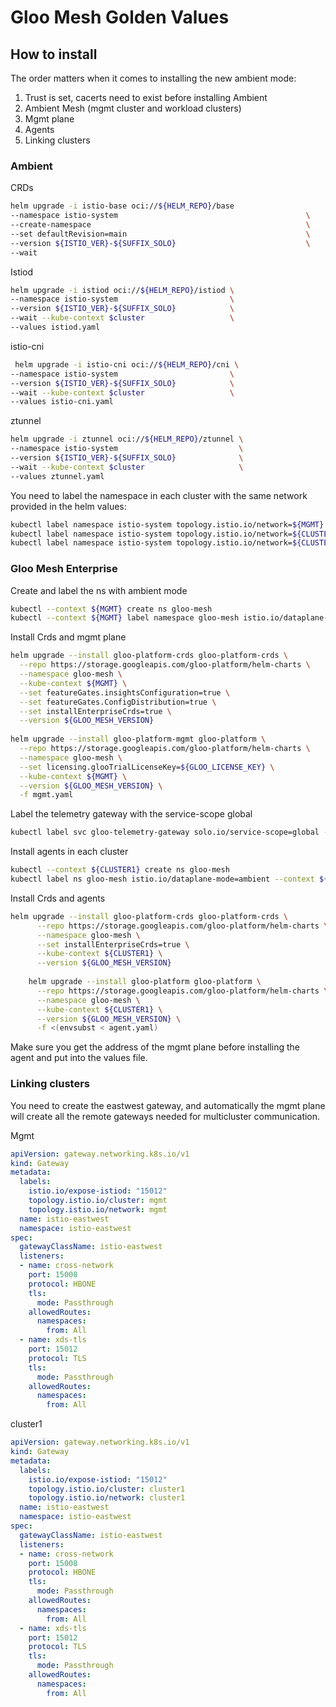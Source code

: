 # Gloo Mesh Golden Values

## How to install

The order matters when it comes to installing the new ambient mode:

1. Trust is set, cacerts need to exist before installing Ambient
2. Ambient Mesh (mgmt cluster and workload clusters)
3. Mgmt plane
4. Agents
5. Linking clusters

### Ambient

CRDs
```bash
helm upgrade -i istio-base oci://${HELM_REPO}/base                     \
--namespace istio-system                                          \
--create-namespace                                                \
--set defaultRevision=main                                        \
--version ${ISTIO_VER}-${SUFFIX_SOLO}                             \
--wait 
```

Istiod
```bash
helm upgrade -i istiod oci://${HELM_REPO}/istiod \
--namespace istio-system                         \
--version ${ISTIO_VER}-${SUFFIX_SOLO}            \
--wait --kube-context $cluster                   \
--values istiod.yaml
```

istio-cni

```bash
 helm upgrade -i istio-cni oci://${HELM_REPO}/cni \
--namespace istio-system                         \
--version ${ISTIO_VER}-${SUFFIX_SOLO}            \
--wait --kube-context $cluster                   \
--values istio-cni.yaml
```

ztunnel
```bash
helm upgrade -i ztunnel oci://${HELM_REPO}/ztunnel \
--namespace istio-system                           \
--version ${ISTIO_VER}-${SUFFIX_SOLO}              \
--wait --kube-context $cluster                     \
--values ztunnel.yaml
```

You need to label the namespace in each cluster with the same network provided in the helm values:

```bash
kubectl label namespace istio-system topology.istio.io/network=${MGMT} --overwrite --context ${MGMT} || true
kubectl label namespace istio-system topology.istio.io/network=${CLUSTER1} --overwrite --context ${CLUSTER1} || true
kubectl label namespace istio-system topology.istio.io/network=${CLUSTER2} --overwrite --context ${CLUSTER2} || true
```

### Gloo Mesh Enterprise

Create and label the ns with ambient mode
```bash
kubectl --context ${MGMT} create ns gloo-mesh
kubectl --context ${MGMT} label namespace gloo-mesh istio.io/dataplane-mode=ambient
```

Install Crds and mgmt plane

```bash
helm upgrade --install gloo-platform-crds gloo-platform-crds \
  --repo https://storage.googleapis.com/gloo-platform/helm-charts \
  --namespace gloo-mesh \
  --kube-context ${MGMT} \
  --set featureGates.insightsConfiguration=true \
  --set featureGates.ConfigDistribution=true \
  --set installEnterpriseCrds=true \
  --version ${GLOO_MESH_VERSION}
    
helm upgrade --install gloo-platform-mgmt gloo-platform \
  --repo https://storage.googleapis.com/gloo-platform/helm-charts \
  --namespace gloo-mesh \
  --set licensing.glooTrialLicenseKey=${GLOO_LICENSE_KEY} \
  --kube-context ${MGMT} \
  --version ${GLOO_MESH_VERSION} \
  -f mgmt.yaml
```

Label the telemetry gateway with the service-scope global

```bash
kubectl label svc gloo-telemetry-gateway solo.io/service-scope=global -n gloo-mesh --context ${MGMT}
```

Install agents in each cluster

```bash
kubectl --context ${CLUSTER1} create ns gloo-mesh
kubectl label ns gloo-mesh istio.io/dataplane-mode=ambient --context ${CLUSTER1}
```

Install Crds and agents

```bash
helm upgrade --install gloo-platform-crds gloo-platform-crds \
      --repo https://storage.googleapis.com/gloo-platform/helm-charts \
      --namespace gloo-mesh \
      --set installEnterpriseCrds=true \
      --kube-context ${CLUSTER1} \
      --version ${GLOO_MESH_VERSION}
    
    helm upgrade --install gloo-platform gloo-platform \
      --repo https://storage.googleapis.com/gloo-platform/helm-charts \
      --namespace gloo-mesh \
      --kube-context ${CLUSTER1} \
      --version ${GLOO_MESH_VERSION} \
      -f <(envsubst < agent.yaml)
```
Make sure you get the address of the mgmt plane before installing the agent and put into the values file.

### Linking clusters

You need to create the eastwest gateway, and automatically the mgmt plane will create all the remote gateways needed for multicluster communication.

Mgmt
```yaml
apiVersion: gateway.networking.k8s.io/v1
kind: Gateway
metadata:
  labels:
    istio.io/expose-istiod: "15012"
    topology.istio.io/cluster: mgmt
    topology.istio.io/network: mgmt
  name: istio-eastwest
  namespace: istio-eastwest
spec:
  gatewayClassName: istio-eastwest
  listeners:
  - name: cross-network
    port: 15008
    protocol: HBONE
    tls:
      mode: Passthrough
    allowedRoutes:
      namespaces:
        from: All
  - name: xds-tls
    port: 15012
    protocol: TLS
    tls:
      mode: Passthrough
    allowedRoutes:
      namespaces:
        from: All
```

cluster1
```yaml
apiVersion: gateway.networking.k8s.io/v1
kind: Gateway
metadata:
  labels:
    istio.io/expose-istiod: "15012"
    topology.istio.io/cluster: cluster1
    topology.istio.io/network: cluster1
  name: istio-eastwest
  namespace: istio-eastwest
spec:
  gatewayClassName: istio-eastwest
  listeners:
  - name: cross-network
    port: 15008
    protocol: HBONE
    tls:
      mode: Passthrough
    allowedRoutes:
      namespaces:
        from: All
  - name: xds-tls
    port: 15012
    protocol: TLS
    tls:
      mode: Passthrough
    allowedRoutes:
      namespaces:
        from: All
```
